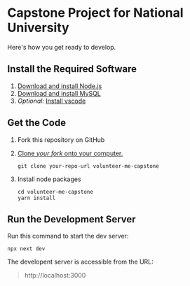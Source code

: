 # Capstone Project for National University 

Here's how you get ready to develop. 

## Install the Required Software 

1. [Download and install Node.js](https://nodejs.org/en/download/)
1. [Download and install MySQL](https://www.mysql.com/downloads/)
1. *Optional:* [Install vscode](https://code.visualstudio.com/download) 

## Get the Code

1. Fork this repository on GitHub 
1. [Clone *your fork* onto your computer.](https://docs.github.com/en/github/creating-cloning-and-archiving-repositories/cloning-a-repository)

    ```
    git clone your-repo-url volunteer-me-capstone
    ```
1. Install node packages 

    ```
    cd volunteer-me-capstone
    yarn install 
    ``` 

## Run the Development Server 

Run this command to start the dev server:

```
npx next dev
```

The developent server is accessible from the URL:

> http://localhost:3000

